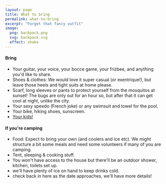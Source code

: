 ```yaml
---
layout: page
title: What to bring
permalink: what-to-bring
excerpt: "Forget that fancy outfit"
image:
  png: backpack.png
  svg: backpack.svg
  effect: shake
---
```



#### Bring

* Your guitar, your voice, your bocce game, your frizbee, and anything you'd like to share.
* Shoes & clothes: We would love it super casual (or exentrique!), but leave those heels and tight suits at home please.
* Scarf, long sleeves or pants to protect yourself from the mosquitos at sunset!  The bugs are only out for an hour so, but after that it can get cool at night, unlike the city.
* Your sexy speedo (French joke) or any swimsuit and towel for the pool.
* Your bike, hiking shoes, sunscreen.
* [Your kids!](/kids)


#### If you're camping

* Food: Expect to bring your own (and coolers and ice etc). We might structure a bit some meals and need some volunteers if many of you are camping.  
* Tent, sleeping & cooking stuff.
* You won't have access to the house but there'll be an outdoor shower, kitchen, toilets set up.
* we'll have plenty of ice on hand to keep drinks cold.
* check back in here as the date approaches, we'll have more details!

